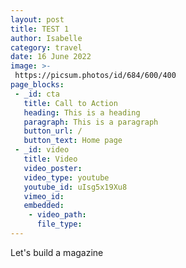 ```yaml
---
layout: post
title: TEST 1
author: Isabelle
category: travel
date: 16 June 2022
image: >-
 https://picsum.photos/id/684/600/400
page_blocks:
 - _id: cta
   title: Call to Action
   heading: This is a heading
   paragraph: This is a paragraph
   button_url: /
   button_text: Home page
 - _id: video
   title: Video
   video_poster:
   video_type: youtube
   youtube_id: uIsg5x19Xu8
   vimeo_id: 
   embedded:
    - video_path:
      file_type:     
---
```


Let's build a magazine